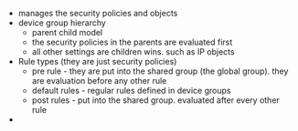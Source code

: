 - manages the security policies and objects
- device group hierarchy 
	- parent child model
	- the security policies in the parents are evaluated first
	- all other settings are children wins. such as IP objects
- Rule types (they are just security policies)
	- pre rule - they are put into the shared group (the global group). they are evaluation before any other rule
	- default rules - regular rules defined in device groups
	- post rules - put into the shared group. evaluated after every other rule
- 
